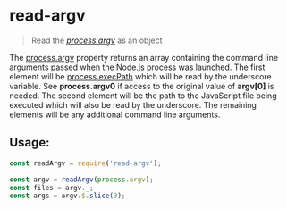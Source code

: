 # read-argv
> Read the _[process.argv](https://nodejs.org/docs/latest/api/process.html#process_process_argv)_ as an object

The [process.argv](https://nodejs.org/docs/latest/api/process.html#process_process_argv) property returns an array containing the command line arguments passed when the Node.js process was launched. The first element will be [process.execPath](https://nodejs.org/docs/latest/api/process.html#process_process_execpath) which will be read by the underscore variable. See **process.argv0** if access to the original value of **argv[0]** is needed. The second element will be the path to the JavaScript file being executed which will also be read by the underscore. The remaining elements will be any additional command line arguments.

## Usage:

```js
const readArgv = require('read-argv');

const argv = readArgv(process.argv);
const files = argv._;
const args = argv.$.slice(3);
```
